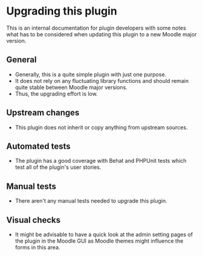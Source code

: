 Upgrading this plugin
=====================

This is an internal documentation for plugin developers with some notes what has to be considered when updating this plugin to a new Moodle major version.

General
-------

* Generally, this is a quite simple plugin with just one purpose.
* It does not rely on any fluctuating library functions and should remain quite stable between Moodle major versions.
* Thus, the upgrading effort is low.


Upstream changes
----------------

* This plugin does not inherit or copy anything from upstream sources.


Automated tests
---------------

* The plugin has a good coverage with Behat and PHPUnit tests which test all of the plugin's user stories.


Manual tests
------------

* There aren't any manual tests needed to upgrade this plugin.


Visual checks
-------------

* It might be advisable to have a quick look at the admin setting pages of the plugin in the Moodle GUI as Moodle themes might influence the forms in this area.
